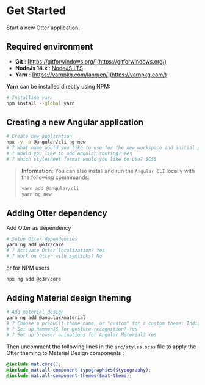 # Get Started
Start a new Otter application.

## Required environment
*  **Git** : [https://gitforwindows.org/](https://gitforwindows.org/)
*  **NodeJs 14.x** : [NodeJS LTS](https://nodejs.org/)
*  **Yarn** : [https://yarnpkg.com/lang/en/](https://yarnpkg.com/)

**Yarn** can be installed directly using NPM:
```bash
# Installing yarn
npm install --global yarn
```

## Creating a new Angular application

```bash
# Create new application
npx -y -p @angular/cli ng new
# ? What name would you like to use for the new workspace and initial project? <application name>
# ? Would you like to add Angular routing? Yes
# ? Which stylesheet format would you like to use? SCSS

```
> **Information**: You can also install and run the `Angular CLI` locally with the following commmands:
> ```bash
> yarn add @angular/cli
> yarn ng new
> ```


## Adding Otter dependency

Add Otter as dependency

```bash
# Setup Otter dependencies
yarn ng add @o3r/core
# ? Activate Otter localization? Yes
# ? Work on Otter with symlinks? No
```

or for NPM users

```bash
npx ng add @o3r/core
```

## Adding Material design theming

```bash
# Add material design
yarn ng add @angular/material
# ? Choose a prebuilt theme name, or "custom" for a custom theme: Indigo/Pink
# ? Set up HammerJS for gesture recognition? Yes
# ? Set up browser animations for Angular Material? Yes
```

Then uncomment the following lines in the `src/styles.scss` file to apply the Otter theming to Material Design components :

```scss
@include mat.core();
@include mat.all-component-typographies($typography);
@include mat.all-component-themes($mat-theme);
```
